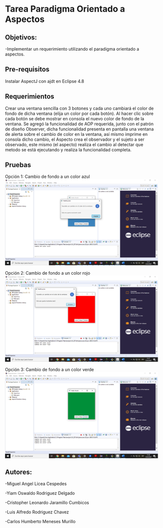 # Tarea Paradigma Orientado a Aspectos

## Objetivos:

-Implementar un requerimiento utilizando el paradigma orientado a aspectos.

## Pre-requisitos
Instalar AspectJ con ajdt en Eclipse 4.8

## Requerimientos
Crear una ventana sencilla con 3 botones y cada uno cambiará el color de fondo de dicha ventana (elija un color por cada botón). Al hacer clic sobre cada botón se debe mostrar en consola el nuevo color de fondo de la ventana.
Se agregó la funcionalidad de AOP requerida, junto con el patrón de diseño Observer, dicha funcionalidad presenta en pantalla una ventana de alerta sobre el cambio de color en la ventana, así mismo imprime en consola dicho cambio, el Aspecto crea el observador y el sujeto a ser observado, este mismo (el aspecto) realiza el cambio al detectar que metodo se está ejecutando y realiza la funcionalidad completa.

## Pruebas

Opción 1: Cambio de fondo a un color azul
![Alt text](Observer/imagenes/cambio_a_azul.png?raw=true "Imagen 1")


Opción 2: Cambio de fondo a un color rojo  
![Alt text](Observer/imagenes/cambio_a_rojo.png?raw=true "Imagen 2")


Opción 3: Cambio de fondo a un color verde
![Alt text](Observer/imagenes/cambio_a_verde.png?raw=true "Imagen 3")

## Autores:
-Miguel Angel Licea Cespedes

-Yiam Oswaldo Rodriguez Delgado

-Cristopher Leonardo Jaramillo Cumbicos 

-Luis Alfredo Rodriguez Chavez

-Carlos Humberto Meneses Murillo 

